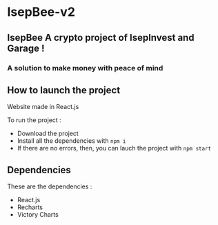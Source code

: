 # IsepBee-v2

## IsepBee A crypto project of IsepInvest and Garage !

### A solution to make money with peace of mind

## How to launch the project

Website made in React.js

To run the project : 

- Download the project
- Install all the dependencies with `npm i`
- If there are no errors, then, you can lauch the project with `npm start`

## Dependencies

These are the dependencies : 

- React.js
- Recharts
- Victory Charts
